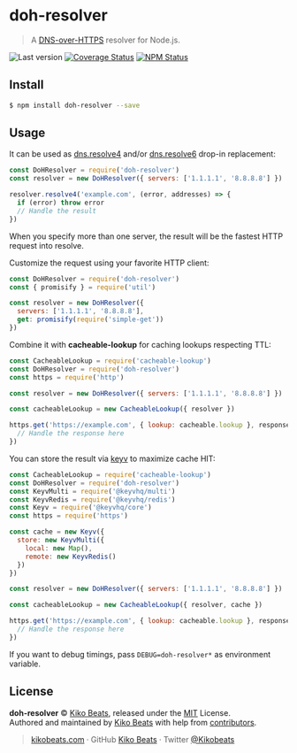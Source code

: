 # doh-resolver

> A [DNS-over-HTTPS]([DNS-over-HTTPS](https://en.wikipedia.org/wiki/DNS_over_HTTPS)) resolver for Node.js.

![Last version](https://img.shields.io/github/tag/Kikobeats/doh-resolver.svg?style=flat-square)
[![Coverage Status](https://img.shields.io/coveralls/Kikobeats/doh-resolver.svg?style=flat-square)](https://coveralls.io/github/Kikobeats/doh-resolver)
[![NPM Status](https://img.shields.io/npm/dm/doh-resolver.svg?style=flat-square)](https://www.npmjs.org/package/doh-resolver)

## Install

```bash
$ npm install doh-resolver --save
```

## Usage

It can be used as [dns.resolve4](https://nodejs.org/api/dns.html#dnsresolve4hostname-options-callback) and/or [dns.resolve6](https://nodejs.org/api/dns.html#dnsresolve6hostname-options-callback) drop-in replacement:

```js
const DoHResolver = require('doh-resolver')
const resolver = new DoHResolver({ servers: ['1.1.1.1', '8.8.8.8'] })

resolver.resolve4('example.com', (error, addresses) => {
  if (error) throw error
  // Handle the result
})
```

When you specify more than one server, the result will be the fastest HTTP request into resolve.

Customize the request using your favorite HTTP client:

```js
const DoHResolver = require('doh-resolver')
const { promisify } = require('util')

const resolver = new DoHResolver({
  servers: ['1.1.1.1', '8.8.8.8'],
  get: promisify(require('simple-get'))
})
```

Combine it with **cacheable-lookup** for caching lookups respecting TTL:

```js
const CacheableLookup = require('cacheable-lookup')
const DoHResolver = require('doh-resolver')
const https = require('http')

const resolver = new DoHResolver({ servers: ['1.1.1.1', '8.8.8.8'] })

const cacheableLookup = new CacheableLookup({ resolver })

https.get('https://example.com', { lookup: cacheable.lookup }, response => {
  // Handle the response here
})
```

You can store the result via [keyv](https://keyv.js.org) to maximize cache HIT:

```js
const CacheableLookup = require('cacheable-lookup')
const DoHResolver = require('doh-resolver')
const KeyvMulti = require('@keyvhq/multi')
const KeyvRedis = require('@keyvhq/redis')
const Keyv = require('@keyvhq/core')
const https = require('https')

const cache = new Keyv({
  store: new KeyvMulti({
    local: new Map(),
    remote: new KeyvRedis()
  })
})

const resolver = new DoHResolver({ servers: ['1.1.1.1', '8.8.8.8'] })

const cacheableLookup = new CacheableLookup({ resolver, cache })

https.get('https://example.com', { lookup: cacheable.lookup }, response => {
  // Handle the response here
})
```

If you want to debug timings, pass `DEBUG=doh-resolver*` as environment variable.

## License

**doh-resolver** © [Kiko Beats](https://kikobeats.com), released under the [MIT](https://github.com/Kikobeats/doh-resolver/blob/master/LICENSE.md) License.<br>
Authored and maintained by [Kiko Beats](https://kikobeats.com) with help from [contributors](https://github.com/Kikobeats/doh-resolver/contributors).

> [kikobeats.com](https://kikobeats.com) · GitHub [Kiko Beats](https://github.com/Kikobeats) · Twitter [@Kikobeats](https://twitter.com/Kikobeats)
